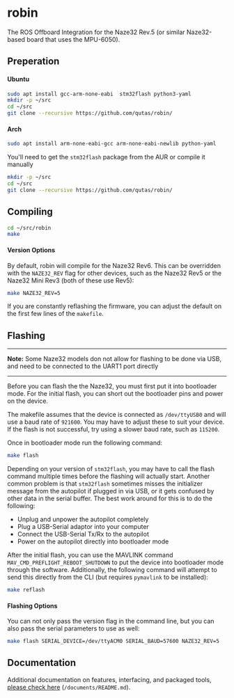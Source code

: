 # robin
The ROS Offboard Integration for the Naze32 Rev.5 (or similar Naze32-based board that uses the MPU-6050).

## Preperation
#### Ubuntu
```sh
sudo apt install gcc-arm-none-eabi  stm32flash python3-yaml
mkdir -p ~/src
cd ~/src
git clone --recursive https://github.com/qutas/robin/
```

#### Arch
```sh
sudo apt install arm-none-eabi-gcc arm-none-eabi-newlib python-yaml
```
You'll need to get the `stm32flash` package from the AUR or compile it manually

```sh
mkdir -p ~/src
cd ~/src
git clone --recursive https://github.com/qutas/robin/
```

## Compiling
```sh
cd ~/src/robin
make
```

#### Version Options
By default, robin will compile for the Naze32 Rev6. This can be overridden with the `NAZE32_REV` flag for other devices, such as the Naze32 Rev5 or the Naze32 Mini Rev3 (both of these use Rev5):
```sh
make NAZE32_REV=5
```

If you are constantly reflashing the firmware, you can adjust the default on the first few lines of the `makefile`.

## Flashing

---
**Note:** Some Naze32 models don not allow for flashing to be done via USB, and need to be connected to the UART1 port directly

---

Before you can flash the the Naze32, you must first put it into bootloader mode. For the initial flash, you can short out the bootloader pins and power on the device.

The makefile assumes that the device is connected as `/dev/ttyUSB0` and will use a baud rate of `921600`. You may have to adjust these to suit your device. If the flash is not successful, try using a slower baud rate, such as `115200`.

Once in bootloader mode run the following command:
```sh
make flash
```

Depending on your version of `stm32flash`, you may have to call the flash command multiple times before the flashing will actually start. Another common problem is that `stm32flash` sometimes misses the initializer message from the autopilot if plugged in via USB, or it gets confused by other data in the serial buffer. The best work around for this is to do the following:
- Unplug and unpower the autopilot completely
- Plug a USB-Serial adaptor into your computer
- Connect the USB-Serial Tx/Rx to the autopilot
- Power on the autopilot directly into bootloader mode

After the initial flash, you can use the MAVLINK command `MAV_CMD_PREFLIGHT_REBOOT_SHUTDOWN` to put the device into bootloader mode through the software. Additionally, the following command will attempt to send this directly from the CLI (but requires `pymavlink` to be installed):
```sh
make reflash
```

#### Flashing Options
You can not only pass the version flag in the command line, but you can also pass the serial parameters to use as well:
```sh
make flash SERIAL_DEVICE=/dev/ttyACM0 SERIAL_BAUD=57600 NAZE32_REV=5
```

## Documentation
Additional documentation on features, interfacing, and packaged tools, [please check here](documents/README.md) (`/documents/README.md`).







